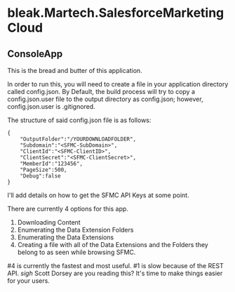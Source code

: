 # bleak.Martech.SalesforceMarketingCloud

## ConsoleApp

This is the bread and butter of this application.

In order to run this, you will need to create a file in your application directory called config.json. By Default, the build process will try to copy a config.json.user file to the output directory as config.json; however, config.json.user is .gitignored.

The structure of said config.json file is as follows:

```
{
    "OutputFolder":"/YOURDOWNLOADFOLDER",
    "Subdomain":"<SFMC-SubDomain>",
    "ClientId":"<SFMC-ClientID>",
    "ClientSecret":"<SFMC-ClientSecret>",
    "MemberId":"123456",
    "PageSize":500,
    "Debug":false
}
```

I'll add details on how to get the SFMC API Keys at some point.

There are currently 4 options for this app.

1. Downloading Content
2. Enumerating the Data Extension Folders
3. Enumerating the Data Extensions
4. Creating a file with all of the Data Extensions and the Folders they belong to as seen while browsing SFMC.

#4 is currently the fastest and most useful.
#1 is slow because of the REST API. *sigh* Scott Dorsey are you reading this? It's time to make things easier for your users.